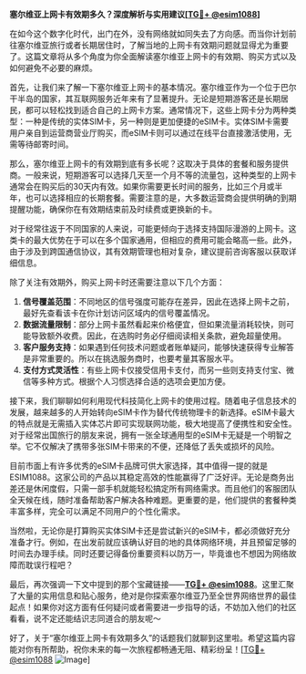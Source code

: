 **塞尔维亚上网卡有效期多久？深度解析与实用建议[[TG💪+ @esim1088](https://t.me/s/esim1088)]**

在如今这个数字化时代，出门在外，没有网络就如同失去了方向感。而当你计划前往塞尔维亚旅行或者长期居住时，了解当地的上网卡有效期问题就显得尤为重要了。这篇文章将从多个角度为你全面解读塞尔维亚上网卡的有效期、购买方式以及如何避免不必要的麻烦。

首先，让我们来了解一下塞尔维亚上网卡的基本情况。塞尔维亚作为一个位于巴尔干半岛的国家，其互联网服务近年来有了显著提升。无论是短期游客还是长期居民，都可以轻松找到适合自己的上网卡方案。通常情况下，这些上网卡分为两种类型：一种是传统的实体SIM卡，另一种则是更加便捷的eSIM卡。实体SIM卡需要用户亲自到运营商营业厅购买，而eSIM卡则可以通过在线平台直接激活使用，无需等待邮寄时间。

那么，塞尔维亚上网卡的有效期到底有多长呢？这取决于具体的套餐和服务提供商。一般来说，短期游客可以选择几天至一个月不等的流量包，这种类型的上网卡通常会在购买后的30天内有效。如果你需要更长时间的服务，比如三个月或半年，也可以选择相应的长期套餐。需要注意的是，大多数运营商会提供明确的到期提醒功能，确保你在有效期结束前及时续费或更换新的卡。

对于经常往返于不同国家的人来说，可能更倾向于选择支持国际漫游的上网卡。这类卡的最大优势在于可以在多个国家通用，但相应的费用可能会略高一些。此外，由于涉及到跨国通信协议，其有效期管理也相对复杂，建议提前咨询客服以获取详细信息。

除了关注有效期外，购买上网卡时还需要注意以下几个方面：

1. **信号覆盖范围**：不同地区的信号强度可能存在差异，因此在选择上网卡之前，最好先查看该卡在你计划访问区域内的信号覆盖情况。
2. **数据流量限制**：部分上网卡虽然看起来价格便宜，但如果流量消耗较快，则可能导致额外收费。因此，在选购时务必仔细阅读相关条款，避免超量使用。
3. **客户服务支持**：如果遇到任何技术问题或者账单疑问，能够快速获得专业解答是非常重要的。所以在挑选服务商时，也要考量其客服水平。
4. **支付方式灵活性**：有些上网卡仅接受信用卡支付，而另一些则支持支付宝、微信等多种方式。根据个人习惯选择合适的选项会更加方便。

接下来，我们聊聊如何利用现代科技简化上网卡的使用过程。随着电子信息技术的发展，越来越多的人开始转向eSIM卡作为替代传统物理卡的新选择。eSIM卡最大的特点就是无需插入实体芯片即可实现联网功能，极大地提高了便携性和安全性。对于经常出国旅行的朋友来说，拥有一张全球通用型的eSIM卡无疑是一个明智之举。它不仅解决了携带多张SIM卡带来的不便，还降低了丢失或损坏的风险。

目前市面上有许多优秀的eSIM卡品牌可供大家选择，其中值得一提的就是ESIM1088。这家公司的产品以其稳定高效的性能赢得了广泛好评。无论是商务出差还是休闲度假，只需一部手机就能轻松搞定所有网络需求。而且他们的客服团队全天候在线，随时准备帮助客户解决各种难题。更重要的是，他们提供的套餐种类丰富多样，完全可以满足不同用户的个性化需求。

当然啦，无论你是打算购买实体SIM卡还是尝试新兴的eSIM卡，都必须做好充分准备才行。例如，在出发前就应该确认好目的地的具体网络环境，并且预留足够的时间去办理手续。同时还要记得备份重要资料以防万一，毕竟谁也不想因为网络故障而耽误行程吧？

最后，再次强调一下文中提到的那个宝藏链接——**[TG💪+ @esim1088](https://t.me/s/esim1088)**。这里汇聚了大量的实用信息和贴心服务，绝对是你探索塞尔维亚乃至全世界网络世界的最佳起点！如果你对这方面有任何疑问或者需要进一步指导的话，不妨加入他们的社区看看，说不定还能结识志同道合的朋友呢～

好了，关于“塞尔维亚上网卡有效期多久”的话题我们就聊到这里啦。希望这篇内容能对你有所帮助，祝你未来的每一次旅程都畅通无阻、精彩纷呈！[[TG💪+ @esim1088](https://t.me/s/esim1088) ![Image](https://i.postimg.cc/4NQfJmqS/Snipaste-2025-05-13-00-14-12.png)]